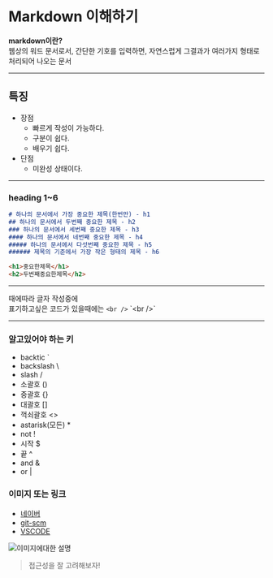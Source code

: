 
# Markdown 이해하기

**markdown이란?** <br /> 
웹상의 워드 문서로서, 
간단한 기호를 입력하면, 
자연스럽게 그결과가 
여러가지 형태로 처리되어 나오는 문서

---

## 특징 
- 장점
  - 빠르게 작성이 가능하다.
  - 구분이 쉽다.
  - 배우기 쉽다.
- 단점
  - 미완성 상태이다.

---

### heading 1~6

``` markdown
# 하나의 문서에서 가장 중요한 제목(한번만) - h1
## 하나의 문서에서 두번째 중요한 제목 - h2
### 하나의 문서에서 세번째 중요한 제목 - h3
#### 하나의 문서에서 네번째 중요한 제목 - h4
##### 하나의 문서에서 다섯번째 중요한 제목 - h5
###### 제목의 기준에서 가장 작은 형태의 제목 - h6
```

``` html
<h1>중요한제목</h1>
<h2>두번째중요한제목</h2>
```

---

때에따라 글자 작성중에 <br />표기하고싶은 코드가 있을때에는 `<br />` \`\<br \/\>\`

--- 
### 알고있어야 하는 키
- backtic `
- backslash \
- slash /
- 소괄호 () 
- 중괄호 {} 
- 대괄호 []
- 꺽쇠괄호 <>
- astarisk(모든) *
- not !
- 시작 $
- 끝 ^
- and &
- or | 



### 이미지 또는 링크

- [네이버](https://naver.com)
- [git-scm](https://git-scm.com/downloads)
- [VSCODE](https://code.visualstudio.com)

![이미지에대한 설명](https://picsum.photos/200/300)
> 접근성을 잘 고려해보자!


